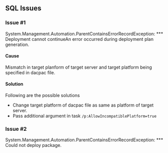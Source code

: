 ## SQL Issues

### Issue #1
System.Management.Automation.ParentContainsErrorRecordException: *** Deployment cannot continueAn error occurred during deployment plan generation. 

#### Cause
Mismatch in target planform of target server and target platform being specified in dacpac file. 

#### Solution
Following are the possible solutions
* Change target platform of dacpac file as same as platform of target server. 
* Pass additional argument in task `/p:AllowIncompatiblePlatform=true`


### Issue #2
System.Management.Automation.ParentContainsErrorRecordException: *** Could not deploy package.

